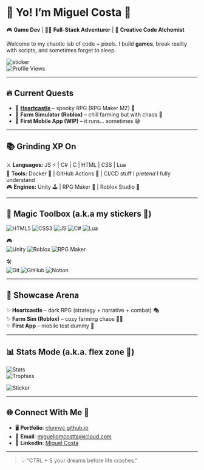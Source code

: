 # 👾 Yo! I’m Miguel Costa 🚀

🎮 **Game Dev** | 🧑‍💻 **Full-Stack Adventurer** | 🌱 **Creative Code Alchemist**

Welcome to my chaotic lab of code + pixels. I build **games**, break reality with scripts, and sometimes forget to sleep.  

![sticker](https://media.giphy.com/media/26ufnwz3wDUli7GU0/giphy.gif)  
![Profile Views](https://komarev.com/ghpvc/?username=clunnyc&style=for-the-badge&color=ff69b4)

---

## 🔥 Current Quests

- 🏰 **[Heartcastle](https://heartcastle.netlify.app/)** – spooky RPG (RPG Maker MZ) 👻  
- 🌾 **Farm Simulator (Roblox)** – chill farming but with chaos 🌽  
- 📱 **First Mobile App (WIP)** – it runs… sometimes 😅  

---

## 📚 Grinding XP On

⚔️ **Languages:** JS ⚡ | C# | C | HTML | CSS | Lua  
🔧 **Tools:** Docker 🐳 | GitHub Actions 🤖 | CI/CD stuff I *pretend* I fully understand  
🎮 **Engines:** Unity 🕹️ | RPG Maker 🎲 | Roblox Studio 🧩  

---

## 🧰 Magic Toolbox (a.k.a my stickers 🎨)

![HTML5](https://img.shields.io/badge/HTML5-orange?style=for-the-badge&logo=html5&logoColor=white)
![CSS3](https://img.shields.io/badge/CSS3-blue?style=for-the-badge&logo=css3&logoColor=white)
![JS](https://img.shields.io/badge/JS-yellow?style=for-the-badge&logo=javascript&logoColor=black)
![C#](https://img.shields.io/badge/C%23-purple?style=for-the-badge&logo=c-sharp)
![Lua](https://img.shields.io/badge/Lua-indigo?style=for-the-badge&logo=lua)

🎮  
![Unity](https://img.shields.io/badge/Unity-black?style=for-the-badge&logo=unity)
![Roblox](https://img.shields.io/badge/Roblox-white?style=for-the-badge&logo=roblox)
![RPG Maker](https://img.shields.io/badge/RPG%20Maker-magenta?style=for-the-badge)

🛠️  
![Git](https://img.shields.io/badge/Git-red?style=for-the-badge&logo=git)
![GitHub](https://img.shields.io/badge/GitHub-333?style=for-the-badge&logo=github)
![Notion](https://img.shields.io/badge/Notion-black?style=for-the-badge&logo=notion)

---

## 🌟 Showcase Arena

✨ **Heartcastle** – dark RPG (strategy + narrative + combat) 🎭  
✨ **Farm Sim (Roblox)** – cozy farming chaos 🌾🐔  
✨ **First App** – mobile test dummy 📱  

---

## 📊 Stats Mode (a.k.a. flex zone 💪)

![Stats](https://github-readme-stats.vercel.app/api?username=clunnyc&show_icons=true&theme=tokyonight&hide_title=true)  
![Trophies](https://github-profile-trophy.vercel.app/?username=clunnyc&theme=tokyonight&no-frame=true&row=2&column=3)  

![Sticker](https://media.giphy.com/media/L1R1tvI9svkIWwpVYr/giphy.gif)

---

## 🌐 Connect With Me 💌

- 🖥️ **Portfolio**: [clunnyc.github.io](https://clunnyc.github.io)  
- 📧 **Email**: [miguellomcostta@icloud.com](mailto:miguellomcostta@icloud.com)  
- 💼 **LinkedIn**: [Miguel Costa](https://www.linkedin.com/in/miguel-costa-6401b5341/)  

---

> 💡 “CTRL + S your dreams before life crashes.”  
